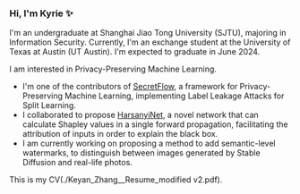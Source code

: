 ### Hi, I'm Kyrie ✨
I'm an undergraduate at Shanghai Jiao Tong University (SJTU), majoring in Information Security. Currently, I'm an exchange student at the University of Texas at Austin (UT Austin). I'm expected to graduate in June 2024.

I am interested in Privacy-Preserving Machine Learning.

- I'm one of the contributors of [SecretFlow](https://github.com/secretflow/secretflow), a framework for Privacy-Preserving Machine Learning, implementing Label Leakage Attacks for Split Learning.
- I collaborated to propose [HarsanyiNet](https://arxiv.org/abs/2304.01811), a novel network that can calculate Shapley values in a single forward propagation, facilitating the attribution of inputs in order to explain the black box.
- I am currently working on proposing a method to add semantic-level watermarks, to distinguish between images generated by Stable Diffusion and real-life photos.

This is my CV(./Keyan_Zhang__Resume_modified v2.pdf).
